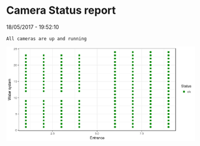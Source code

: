 Camera Status report
================
18/05/2017 - 19:52:10

    All cameras are up and running

![](camreport_files/figure-markdown_github/unnamed-chunk-2-1.png)
